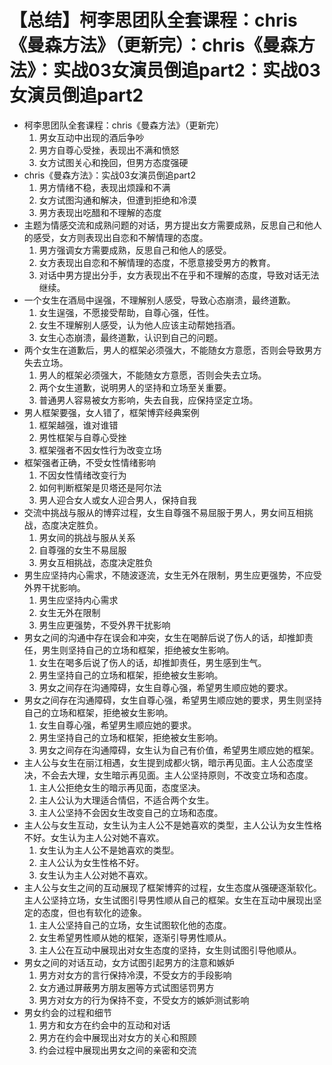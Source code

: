 # 【总结】柯李思团队全套课程：chris《曼森方法》（更新完）：chris《曼森方法》：实战03女演员倒追part2：实战03女演员倒追part2

-   柯李思团队全套课程：chris《曼森方法》（更新完）
    1.  男女互动中出现的酒后争吵
    2.  男方自尊心受挫，表现出不满和愤怒
    3.  女方试图关心和挽回，但男方态度强硬
-   chris《曼森方法》：实战03女演员倒追part2
    1.  男方情绪不稳，表现出烦躁和不满
    2.  女方试图沟通和解决，但遭到拒绝和冷漠
    3.  男方表现出吃醋和不理解的态度
-   主题为情感交流和成熟问题的对话，男方提出女方需要成熟，反思自己和他人的感受，女方则表现出自恋和不解情理的态度。
    1.  男方强调女方需要成熟，反思自己和他人的感受。
    2.  女方表现出自恋和不解情理的态度，不愿意接受男方的教育。
    3.  对话中男方提出分手，女方表现出不在乎和不理解的态度，导致对话无法继续。
-   一个女生在酒局中逞强，不理解别人感受，导致心态崩溃，最终道歉。
    1.  女生逞强，不愿接受帮助，自尊心强，任性。
    2.  女生不理解别人感受，认为他人应该主动帮她挡酒。
    3.  女生心态崩溃，最终道歉，认识到自己的问题。
-   两个女生在道歉后，男人的框架必须强大，不能随女方意愿，否则会导致男方失去立场。
    1.  男人的框架必须强大，不能随女方意愿，否则会失去立场。
    2.  两个女生道歉，说明男人的坚持和立场至关重要。
    3.  普通男人容易被女方影响，失去自我，应保持坚定立场。
-   男人框架要强，女人错了，框架博弈经典案例
    1.  框架越强，谁对谁错
    2.  男性框架与自尊心受挫
    3.  框架强者不因女性行为改变立场
-   框架强者正确，不受女性情绪影响
    1.  不因女性情绪改变行为
    2.  如何判断框架是贝塔还是阿尔法
    3.  男人迎合女人或女人迎合男人，保持自我
-   交流中挑战与服从的博弈过程，女生自尊强不易屈服于男人，男女间互相挑战，态度决定胜负。
    1.  男女间的挑战与服从关系
    2.  自尊强的女生不易屈服
    3.  男女互相挑战，态度决定胜负
-   男生应坚持内心需求，不随波逐流，女生无外在限制，男生应更强势，不应受外界干扰影响。
    1.  男生应坚持内心需求
    2.  女生无外在限制
    3.  男生应更强势，不受外界干扰影响
-   男女之间的沟通中存在误会和冲突，女生在喝醉后说了伤人的话，却推卸责任，男生则坚持自己的立场和框架，拒绝被女生影响。
    1.  女生在喝多后说了伤人的话，却推卸责任，男生感到生气。
    2.  男生坚持自己的立场和框架，拒绝被女生影响。
    3.  男女之间存在沟通障碍，女生自尊心强，希望男生顺应她的要求。
-   男女之间存在沟通障碍，女生自尊心强，希望男生顺应她的要求，男生则坚持自己的立场和框架，拒绝被女生影响。
    1.  女生自尊心强，希望男生顺应她的要求。
    2.  男生坚持自己的立场和框架，拒绝被女生影响。
    3.  男女之间存在沟通障碍，女生认为自己有价值，希望男生顺应她的框架。
-   主人公与女生在丽江相遇，女生提到成都火锅，暗示再见面。主人公态度坚决，不会去大理，女生暗示再见面。主人公坚持原则，不改变立场和态度。
    1.  主人公拒绝女生的暗示再见面，态度坚决。
    2.  主人公认为大理适合情侣，不适合两个女生。
    3.  主人公坚持不会因女生改变自己的立场和态度。
-   主人公与女生互动，女生认为主人公不是她喜欢的类型，主人公认为女生性格不好。女生认为主人公对她不喜欢。
    1.  女生认为主人公不是她喜欢的类型。
    2.  主人公认为女生性格不好。
    3.  女生认为主人公对她不喜欢。
-   主人公与女生之间的互动展现了框架博弈的过程，女生态度从强硬逐渐软化。主人公坚持立场，女生试图引导男性顺从自己的框架。女生在互动中展现出坚定的态度，但也有软化的迹象。
    1.  主人公坚持自己的立场，女生试图软化他的态度。
    2.  女生希望男性顺从她的框架，逐渐引导男性顺从。
    3.  主人公在互动中展现出对女生态度的坚持，女生则试图引导他顺从。
-   男女之间的对话互动，女方试图引起男方的注意和嫉妒
    1.  男方对女方的言行保持冷漠，不受女方的手段影响
    2.  女方通过屏蔽男方朋友圈等方式试图惩罚男方
    3.  男方对女方的行为保持不变，不受女方的嫉妒测试影响
-   男女约会的过程和细节
    1.  男方和女方在约会中的互动和对话
    2.  男方在约会中展现出对女方的关心和照顾
    3.  约会过程中展现出男女之间的亲密和交流